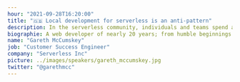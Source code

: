 ```yaml
---
hour: "2021-09-28T16:20:00"
title: "🇬🇧 Local development for serverless is an anti-pattern"
description: In the serverless community, individuals and teams spend a lot of time and effort attempting to build an environment that is a replica of the cloud. Why? Because this is what we have always done. I am going to argue that this not only unnecessary in the serverless world but actually harmful.
biographie: A web developer of nearly 20 years; from humble beginnings doing a lot of work in multiple teams around South Africa and ending up in Portugal with his family, Gareth has seen the industry shift repeatedly from one paradigm to the next. After discovering the world of Serverless Gareth now finds himself lucky enough to work with the team at Serverless Inc, custodians of the open source Serverless Framework, as a Customer Success Engineer and Developer Advocate. On the off days he spends as much as he can with his wife and children.
name: "Gareth McCumskey"
job: "Customer Success Engineer"
company: "Serverless Inc"
picture: ../images/speakers/gareth_mccumskey.jpg
twitter: "@garethmcc"
---
```


